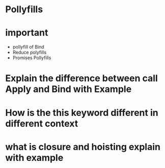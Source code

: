 # Pollyfills

# important 
- pollyfill of Bind
- Reduce polyfills
- Promises Pollyfills

# Explain the difference between call Apply and Bind with Example
# How is the this keyword different in different context
# what is closure and hoisting explain with example
# 
